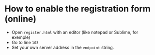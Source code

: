 # How to enable the registration form (online)

- Open `register.html` with an editor (like notepad or Sublime, for exemple)
- Go to line `103`
- Set your own server address in the `endpoint` string. 
